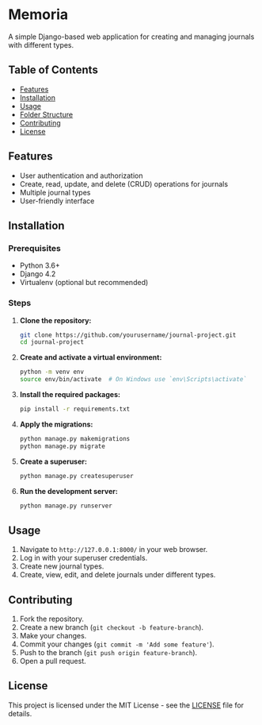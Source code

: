 # Memoria
A simple Django-based web application for creating and managing journals with different types.
## Table of Contents

- [Features](#features)
- [Installation](#installation)
- [Usage](#usage)
- [Folder Structure](#folder-structure)
- [Contributing](#contributing)
- [License](#license)

## Features

- User authentication and authorization
- Create, read, update, and delete (CRUD) operations for journals
- Multiple journal types
- User-friendly interface

## Installation

### Prerequisites

- Python 3.6+
- Django 4.2
- Virtualenv (optional but recommended)

### Steps

1. **Clone the repository:**

    ```bash
    git clone https://github.com/yourusername/journal-project.git
    cd journal-project
    ```

2. **Create and activate a virtual environment:**

    ```bash
    python -m venv env
    source env/bin/activate  # On Windows use `env\Scripts\activate`
    ```

3. **Install the required packages:**

    ```bash
    pip install -r requirements.txt
    ```

4. **Apply the migrations:**

    ```bash
    python manage.py makemigrations
    python manage.py migrate
    ```

5. **Create a superuser:**

    ```bash
    python manage.py createsuperuser
    ```

6. **Run the development server:**

    ```bash
    python manage.py runserver
    ```

## Usage

1. Navigate to `http://127.0.0.1:8000/` in your web browser.
2. Log in with your superuser credentials.
3. Create new journal types.
4. Create, view, edit, and delete journals under different types.

## Contributing

1. Fork the repository.
2. Create a new branch (`git checkout -b feature-branch`).
3. Make your changes.
4. Commit your changes (`git commit -m 'Add some feature'`).
5. Push to the branch (`git push origin feature-branch`).
6. Open a pull request.

## License

This project is licensed under the MIT License - see the [LICENSE](LICENSE) file for details.
